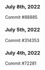 ### July 8th, 2022

Commit #88885

### July 5th, 2022

Commit #314353


### July 4th, 2022

Commit #72281
